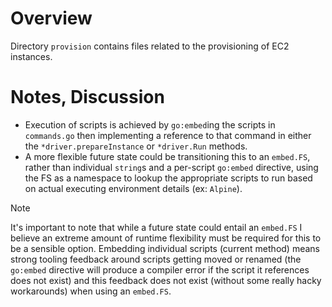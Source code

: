 # Overview

Directory `provision` contains files related to the provisioning of EC2
instances.

# Notes, Discussion

- Execution of scripts is achieved by `go:embed`ing the scripts in 
`commands.go` then implementing a reference to that command in either the 
`*driver.prepareInstance` or `*driver.Run` methods.
- A more flexible future state could be transitioning this to an `embed.FS`,
rather than individual `string`s and a per-script `go:embed` directive, using 
the FS as a namespace to lookup the appropriate scripts to run based on actual 
executing environment details (ex: `Alpine`).

> [!NOTE]
> It's important to note that while a future state could entail an `embed.FS`
> I believe an extreme amount of runtime flexibility must be required for this
> to be a sensible option. Embedding individual scripts (current method) means 
> strong tooling feedback around scripts getting moved or renamed (the 
> `go:embed` directive will produce a compiler error if the script it 
> references does not exist) and this feedback does not exist (without some
> really hacky workarounds) when using an `embed.FS`.
